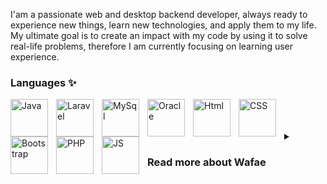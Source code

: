 I'am a passionate web and desktop backend developer, always ready to experience new things, learn new technologies, and apply them to my life. 
My ultimate goal is to create an impact with my code by using it to solve real-life problems, therefore I am currently focusing on learning user experience.
<h3>Languages ✨</h3>
<img align="left" alt="Java" width="60px" style="padding-right:10px;" src="https://cdn.jsdelivr.net/gh/devicons/devicon/icons/java/java-original-wordmark.svg" />
<img align="left" alt="Laravel" width="60px" style="padding-right:10px;"  src="https://cdn.jsdelivr.net/gh/devicons/devicon/icons/laravel/laravel-plain-wordmark.svg" />
<img  align="left" alt="MySql" width="60px" style="padding-right:10px;" src="https://cdn.jsdelivr.net/gh/devicons/devicon/icons/mysql/mysql-original-wordmark.svg" />
<img align="left" alt="Oracle" width="60px" style="padding-right:10px;"  src="https://cdn.jsdelivr.net/gh/devicons/devicon/icons/oracle/oracle-original.svg" />
<img align="left" alt="Html" width="60px" style="padding-right:10px;" src="https://cdn.jsdelivr.net/gh/devicons/devicon/icons/html5/html5-original-wordmark.svg" />
<img align="left" alt="CSS" width="60px" style="padding-right:10px;" src="https://cdn.jsdelivr.net/gh/devicons/devicon/icons/css3/css3-original-wordmark.svg" />
<img align="left" alt="Bootstrap" width="60px" style="padding-right:10px;" src="https://cdn.jsdelivr.net/gh/devicons/devicon/icons/bootstrap/bootstrap-original-wordmark.svg" />
<img align="left" alt="PHP" width="60px" style="padding-right:10px;" src="https://cdn.jsdelivr.net/gh/devicons/devicon/icons/php/php-original.svg" />
<img align="left" alt="JS" width="60px" style="padding-right:10px;" src="https://cdn.jsdelivr.net/gh/devicons/devicon/icons/javascript/javascript-original.svg" /> 
<br/>
<br/>
<br/>
<details>
      <summary><h3>Read more about Wafae</h3></summary>
I am a Junior Backend developer, with a Bachelor's degree in Computer Science, currently working on a professional UX design certificate to get a deep idea about the user experience.
Before, I worked as a full-stack intern at ITIC SOLUTION company, where I built the visitor and customer sections of a website dedicated to managing a car rental agency, using Laravel 9, JavaScript, and HeidiSQL.
I bring a unique combination of skills and perspectives to a junior backend role since I focus on the user experience, also I have experience in both frontend and backend roles, and I keep seeking new knowledge and skills through self-learning.
In my spare time ⚡, I like to stay fit and active by working out, I also like to write. When I write, I relax completely and find myself in another world. It helps me think outside the box and use my imagination and creative sides. I also like meditation since it helps to organize my thoughts.

<!--
**wafaehai/wafaehai** is a ✨ _special_ ✨ repository because its `README.md` (this file) appears on your GitHub profile.

Here are some ideas to get you started:

- 🔭 I’m currently working on ...
- 🌱 I’m currently learning ...
- 👯 I’m looking to collaborate on ...
- 🤔 I’m looking for help with ...
- 💬 Ask me about ...
- 📫 How to reach me: ...
- 😄 Pronouns: ...
- ⚡ Fun fact: ...
-->
